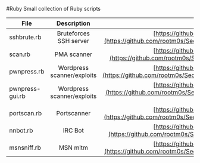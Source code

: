 #Ruby
Small collection of Ruby scripts

| File        | Description      | URL           |     
| ------------- |:-------------:|:-------------:|
| sshbrute.rb | Bruteforces SSH server | [https://github.com/rootm0s/SecurityCol...](https://github.com/rootm0s/SecurityCollection/blob/master/ruby/sshbrute.rb)
| scan.rb | PMA scanner | [https://github.com/rootm0s/SecurityCol...](https://github.com/rootm0s/SecurityCollection/blob/master/ruby/scan.rb)
| pwnpress.rb | Wordpress scanner/exploits | [https://github.com/rootm0s/SecurityCol...](https://github.com/rootm0s/SecurityCollection/blob/master/ruby/pwnpress.rb)
| pwnpress-gui.rb | Wordpress scanner/exploits | [https://github.com/rootm0s/SecurityCol...](https://github.com/rootm0s/SecurityCollection/blob/master/ruby/pwnpress-gui.rb)
| portscan.rb | Portscanner | [https://github.com/rootm0s/SecurityCol...](https://github.com/rootm0s/SecurityCollection/blob/master/ruby/portscan.rb)
| nnbot.rb | IRC Bot | [https://github.com/rootm0s/SecurityCol...](https://github.com/rootm0s/SecurityCollection/blob/master/ruby/nnbot.rb)
| msnsniff.rb | MSN mitm | [https://github.com/rootm0s/SecurityCol...](https://github.com/rootm0s/SecurityCollection/blob/master/ruby/msnsniff.rb)


